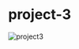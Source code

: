 # project-3
![project3](https://github.com/mandliyarajendra11/project-3/assets/119125519/d4d80e08-85e4-4e41-b18a-2f092775957c)
